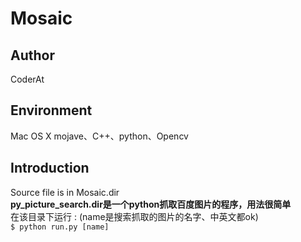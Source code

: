 # Mosaic

## Author 
CoderAt

## Environment
Mac OS X mojave、C++、python、Opencv

## Introduction

Source file is in Mosaic.dir  
**py_picture_search.dir是一个python抓取百度图片的程序，用法很简单**  
在该目录下运行 : (name是搜索抓取的图片的名字、中英文都ok)  
`$ python run.py [name]`  

